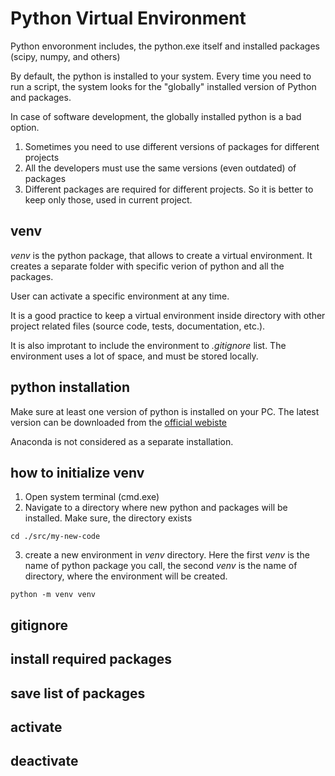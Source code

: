 # Python Virtual Environment

Python envoronment includes, the python.exe itself and installed 
packages (scipy, numpy, and others)

By default, the python is installed to your system. Every time you 
need to run a script, the system looks for the "globally" installed 
version of Python and packages.

In case of software development, the globally installed python is a 
bad option.

1. Sometimes you need to use different versions of packages for 
   different projects
2. All the developers must use the same versions (even outdated) of 
   packages
3. Different packages are required for different projects. So it is 
   better to keep only those, used in current project.

## venv

*venv* is the python package, that allows to create a virtual 
environment. It creates a separate folder with specific verion of 
python and all the packages.

User can activate a specific environment at any time.

It is a good practice to keep a virtual environment inside directory 
with other project related files (source code, tests, documentation, 
etc.).

It is also improtant to include the environment to *.gitignore* list. 
The environment uses a lot of space, and must be stored locally.

## python installation

Make sure at least one version of python is installed on your PC. 
The latest version can be downloaded from the 
[official webiste](python.org)

Anaconda is not considered as a separate installation. 

## how to initialize venv

1. Open system terminal (cmd.exe)
2. Navigate to a directory where new python and packages will be 
   installed. Make sure, the directory exists
```
cd ./src/my-new-code
```

3. create a new environment in *venv* directory. Here the first *venv* 
   is the name of python package you call, the second *venv* is the 
   name of directory, where the environment will be created.
```
python -m venv venv
```

## gitignore

## install required packages

## save list of packages

## activate

## deactivate